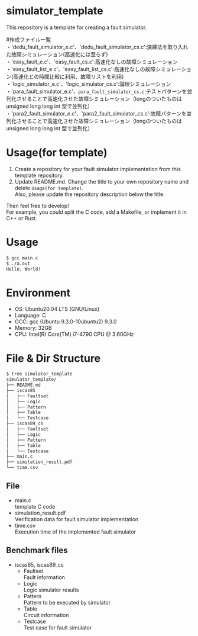 # simulator_template
This repository is a template for creating a fault simulator.

#作成ファイル一覧
・'dedu_fault_simulator_e.c'、'dedu_fault_simulator_cs.c':演繹法を取り入れた故障シミュレーション(高速化には至らず)
・'easy_fault_e.c'、'easy_fault_cs.c':高速化なしの故障シミュレーション
・'easy_fault_list_e.c'、'easy_fault_list_cs.c':高速化なしの故障シミュレーション(高速化との時間比較に利用、故障リストを利用)
・'logic_simulator_e.c'、'logic_simulator_cs.c':論理シミュレーション
・'para_fault_simulator_e.c'、`para_fault_simulator_cs.c`:テストパターンを並列化させることで高速化させた故障シミュレーション（longのついたものはunsigned long long int 型で並列化）
・'para2_fault_simulator_e.c'、'para2_fault_simulator_cs.c':故障パターンを並列化させることで高速化させた故障シミュレーション（longのついたものはunsigned long long int 型で並列化）

# Usage(for template)
1. Create a repository for your fault simulator implementation from this template repository.
1. Update README.md. Change the title to your own repository name and delete `Usage(for template)`.  
Also, please update the repository description below the title.

Then feel free to develop!  
For example, you could split the C code, add a Makefile, or implement it in C++ or Rust.  

# Usage
```bash
$ gcc main.c
$ ./a.out
Hello, World!
```

# Environment
- OS: Ubuntu20.04 LTS (GNU/Linux)
- Language: C
- GCC: gcc (Ubuntu 9.3.0-10ubuntu2) 9.3.0
- Memory: 32GB
- CPU: Intel(R) Core(TM) i7-4790 CPU @ 3.60GHz

# File & Dir Structure
```bash
$ tree simulator_template
simulator_template/
├── README.md
├── iscas85
│   ├── Faultset
│   ├── Logic
│   ├── Pattern
│   ├── Table
│   └── Testcase
├── iscas89_cs
│   ├── Faultset
│   ├── Logic
│   ├── Pattern
│   ├── Table
│   └── Testcase
├── main.c
├── simulation_result.pdf
└── time.csv
```

## File
- main.c  
template C code
- simulation_result.pdf  
Verification data for fault simulator implementation
- time.csv  
Execution time of the implemented fault simulator

## Benchmark files
- iscas85, iscas89_cs
    - Faultset  
    Fault information
    - Logic  
    Logic simulator results
    - Pattern  
    Pattern to be executed by simulator
    - Table  
    Circuit information
    - Testcase  
    Test case for fault simulator
